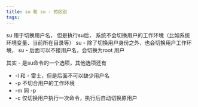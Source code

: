 ```yaml
---
title: su 和 su - 的区别
tags:
---
```


su 用于切换用户名， 但是执行su后， 系统不会切换用户的工作环境（比如系统环境变量、当前所在目录等）
su - 除了切换用户身份之外，也会切换用户工作环境， su - 后面可以不接用户名，会切换为root 用户

其实 - 是su命令的一个选项，其他选项还有

- -l 和 - 雷士，但是后面不可以缺少用户名
- -p 不切合用户的工作环境
- -m 同 -p
- -c 仅切换用户执行一次命令，执行后自动切换原用户